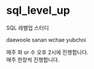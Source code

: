 # sql_level_up
SQL 레벨업 스터디

daewoole sanan wchae yubchoi

매주 화 or 수 오후 2시에 진행합니다.
<br>
매주 한장씩 진행합니다.
